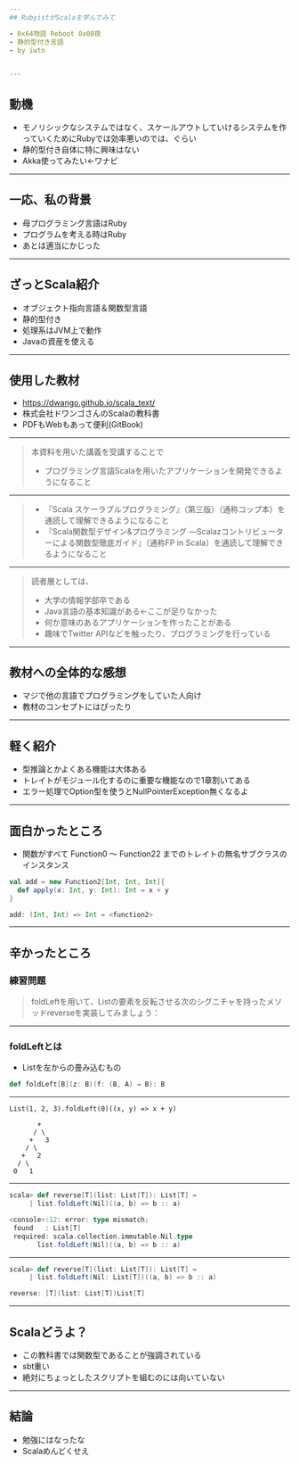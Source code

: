 ```yaml
---
## RubyistがScalaを学んでみて

- 0x64物語 Reboot 0x08夜
- 静的型付き言語
- by iwtn


---
```

## 動機

- モノリシックなシステムではなく、スケールアウトしていけるシステムを作っていくためにRubyでは効率悪いのでは、ぐらい
- 静的型付き自体に特に興味はない
- Akka使ってみたい←ワナビ

---
## 一応、私の背景

- 母プログラミング言語はRuby
- プログラムを考える時はRuby
- あとは適当にかじった

---
## ざっとScala紹介

- オブジェクト指向言語＆関数型言語
- 静的型付き
- 処理系はJVM上で動作
- Javaの資産を使える

---
## 使用した教材

- https://dwango.github.io/scala_text/
- 株式会社ドワンゴさんのScalaの教科書
- PDFもWebもあって便利(GitBook)

---
> 本資料を用いた講義を受講することで
> * プログラミング言語Scalaを用いたアプリケーションを開発できるようになること

---
> * 『Scala スケーラブルプログラミング』（第三版）（通称コップ本）を通読して理解できるようになること
> * 『Scala関数型デザイン&プログラミング ―Scalazコントリビューターによる関数型徹底ガイド』（通称FP in Scala）を通読して理解できるようになること

---
> 読者層としては、
> * 大学の情報学部卒である
> * Java言語の基本知識がある←ここが足りなかった
> * 何か意味のあるアプリケーションを作ったことがある
> * 趣味でTwitter APIなどを触ったり、プログラミングを行っている

---
## 教材への全体的な感想

- マジで他の言語でプログラミングをしていた人向け
- 教材のコンセプトにはぴったり

---
## 軽く紹介

- 型推論とかよくある機能は大体ある
- トレイトがモジュール化するのに重要な機能なので1章割いてある
- エラー処理でOption型を使うとNullPointerException無くなるよ

---
## 面白かったところ

- 関数がすべて Function0 〜 Function22 までのトレイトの無名サブクラスのインスタンス

```scala
val add = new Function2[Int, Int, Int]{
  def apply(x: Int, y: Int): Int = x + y
}

add: (Int, Int) => Int = <function2>
```

---
## 辛かったところ

### 練習問題

> foldLeftを用いて、Listの要素を反転させる次のシグニチャを持ったメソッドreverseを実装してみましょう：

---
### foldLeftとは

- Listを左からの畳み込むもの

```scala
def foldLeft[B](z: B)(f: (B, A) ⇒ B): B
```

---
```
List(1, 2, 3).foldLeft(0)((x, y) => x + y)

       +
      / \
     +   3
    / \
   +   2
  / \
 0   1
```

---
```scala
scala> def reverse[T](list: List[T]): List[T] =
     | list.foldLeft(Nil)((a, b) => b :: a)

<console>:12: error: type mismatch;
 found   : List[T]
 required: scala.collection.immutable.Nil.type
       list.foldLeft(Nil)((a, b) => b :: a)

```

---
```scala
scala> def reverse[T](list: List[T]): List[T] =
     | list.foldLeft(Nil: List[T])((a, b) => b :: a)

reverse: [T](list: List[T])List[T]
```

---
## Scalaどうよ？

- この教科書では関数型であることが強調されている
- sbt重い
- 絶対にちょっとしたスクリプトを組むのには向いていない

---
## 結論

- 勉強にはなったな
- Scalaめんどくせえ
